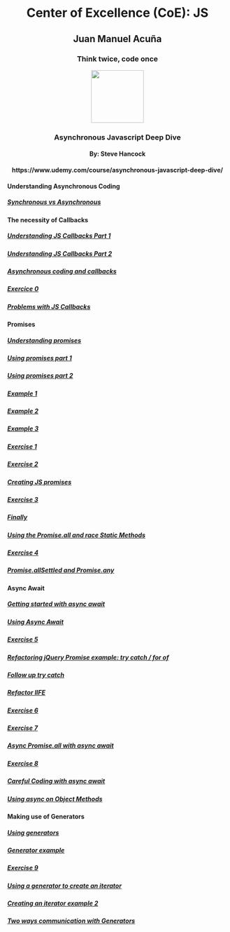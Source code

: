 <h1 align='center'>Center of Excellence (CoE): JS</h1>
<h2 align='center'>Juan Manuel Acuña</h2>
<h3 align='center'>Think twice, code once</h3>

<p align="center">
  <img src="https://upload.wikimedia.org/wikipedia/commons/thumb/9/99/Unofficial_JavaScript_logo_2.svg/2048px-Unofficial_JavaScript_logo_2.svg.png" width="120" />
</p>

<h3 align='center'>Asynchronous Javascript Deep Dive</h3>
<h4 align='center'>By: Steve Hancock</h4>
<h4 align='center'>https://www.udemy.com/course/asynchronous-javascript-deep-dive/</h4>

#### Understanding Asynchronous Coding

##### [Synchronous vs Asynchronous](https://github.com/Unosquare-CoE-JavaScript/juan-manuel-acuna/tree/training/asynchronous-javascript-deep-dive/02-Synch_VS_Asynch/01-Synch_VS_Asynch-end)

#### The necessity of Callbacks

##### [Understanding JS Callbacks Part 1](https://github.com/Unosquare-CoE-JavaScript/juan-manuel-acuna/tree/training/asynchronous-javascript-deep-dive/03-The_necesssity_of_callbacks/01-Callback1-end)

##### [Understanding JS Callbacks Part 2](https://github.com/Unosquare-CoE-JavaScript/juan-manuel-acuna/tree/training/asynchronous-javascript-deep-dive/03-The_necesssity_of_callbacks/02-Callback2-end)

##### [Asynchronous coding and callbacks](https://github.com/Unosquare-CoE-JavaScript/juan-manuel-acuna/tree/training/asynchronous-javascript-deep-dive/03-The_necesssity_of_callbacks/03-Asynch_and_callbacks)

##### [Exercice 0](https://github.com/Unosquare-CoE-JavaScript/juan-manuel-acuna/tree/training/asynchronous-javascript-deep-dive/03-The_necesssity_of_callbacks/04-Exercise0-end)

##### [Problems with JS Callbacks](https://github.com/Unosquare-CoE-JavaScript/juan-manuel-acuna/tree/training/asynchronous-javascript-deep-dive/03-The_necesssity_of_callbacks/05-Callback_Problems)

#### Promises

##### [Understanding promises](https://github.com/Unosquare-CoE-JavaScript/juan-manuel-acuna/tree/training/asynchronous-javascript-deep-dive/04-Promises/01-Understanding_Promises)

##### [Using promises part 1](https://github.com/Unosquare-CoE-JavaScript/juan-manuel-acuna/tree/training/asynchronous-javascript-deep-dive/04-Promises/02-Using_Promises_pt1-end)

##### [Using promises part 2](https://github.com/Unosquare-CoE-JavaScript/juan-manuel-acuna/tree/training/asynchronous-javascript-deep-dive/04-Promises/03-Using_Promises_pt2-end)

##### [Example 1](https://github.com/Unosquare-CoE-JavaScript/juan-manuel-acuna/tree/training/asynchronous-javascript-deep-dive/04-Promises/04-Promise_Example1-end)

##### [Example 2](https://github.com/Unosquare-CoE-JavaScript/juan-manuel-acuna/tree/training/asynchronous-javascript-deep-dive/04-Promises/05-Promise_Example2-end)

##### [Example 3](https://github.com/Unosquare-CoE-JavaScript/juan-manuel-acuna/tree/training/asynchronous-javascript-deep-dive/04-Promises/06-Promise_Example3-end)

##### [Exercise 1](https://github.com/Unosquare-CoE-JavaScript/juan-manuel-acuna/tree/training/asynchronous-javascript-deep-dive/04-Promises/07-Exercise1-end)

##### [Exercise 2](https://github.com/Unosquare-CoE-JavaScript/juan-manuel-acuna/tree/training/asynchronous-javascript-deep-dive/04-Promises/08-Exercise2-end)

##### [Creating JS promises](https://github.com/Unosquare-CoE-JavaScript/juan-manuel-acuna/tree/training/asynchronous-javascript-deep-dive/04-Promises/09-Creating_Promises)

##### [Exercise 3](https://github.com/Unosquare-CoE-JavaScript/juan-manuel-acuna/tree/training/asynchronous-javascript-deep-dive/04-Promises/10-Exercise3)

##### [Finally](https://github.com/Unosquare-CoE-JavaScript/juan-manuel-acuna/tree/training/asynchronous-javascript-deep-dive/04-Promises/11-Finally)

##### [Using the Promise.all and race Static Methods](https://github.com/Unosquare-CoE-JavaScript/juan-manuel-acuna/tree/training/asynchronous-javascript-deep-dive/04-Promises/12-Promise_static_methods)

##### [Exercise 4](https://github.com/Unosquare-CoE-JavaScript/juan-manuel-acuna/tree/training/asynchronous-javascript-deep-dive/04-Promises/13-Exercise4)

##### [Promise.allSettled and Promise.any](https://github.com/Unosquare-CoE-JavaScript/juan-manuel-acuna/tree/training/asynchronous-javascript-deep-dive/04-Promises/14-promise_any_allSettled)

#### Async Await

##### [Getting started with async await](https://github.com/Unosquare-CoE-JavaScript/juan-manuel-acuna/tree/training/asynchronous-javascript-deep-dive/05-Async-Await/01-Getting_started_async_await)

##### [Using Async Await](https://github.com/Unosquare-CoE-JavaScript/juan-manuel-acuna/tree/training/asynchronous-javascript-deep-dive/05-Async-Await/02-Using_asynch_await)

##### [Exercise 5](https://github.com/Unosquare-CoE-JavaScript/juan-manuel-acuna/tree/training/asynchronous-javascript-deep-dive/05-Async-Await/03-Exercise5)

##### [Refactoring jQuery Promise example: try catch / for of](https://github.com/Unosquare-CoE-JavaScript/juan-manuel-acuna/tree/training/asynchronous-javascript-deep-dive/05-Async-Await/04-Refactor_try_catch_for_await_of)

##### [Follow up try catch](https://github.com/Unosquare-CoE-JavaScript/juan-manuel-acuna/tree/training/asynchronous-javascript-deep-dive/05-Async-Await/05-Follow_up_try_catch)

##### [Refactor IIFE](https://github.com/Unosquare-CoE-JavaScript/juan-manuel-acuna/tree/training/asynchronous-javascript-deep-dive/05-Async-Await/06-Refactor_IIFE)

##### [Exercise 6](https://github.com/Unosquare-CoE-JavaScript/juan-manuel-acuna/tree/training/asynchronous-javascript-deep-dive/05-Async-Await/07-Exercise6)

##### [Exercise 7](https://github.com/Unosquare-CoE-JavaScript/juan-manuel-acuna/tree/training/asynchronous-javascript-deep-dive/05-Async-Await/08-Exercise7)

##### [Async Promise.all with async await](https://github.com/Unosquare-CoE-JavaScript/juan-manuel-acuna/tree/training/asynchronous-javascript-deep-dive/05-Async-Await/09-async_Promise_all)

##### [Exercise 8](https://github.com/Unosquare-CoE-JavaScript/juan-manuel-acuna/tree/training/asynchronous-javascript-deep-dive/05-Async-Await/10-Exercise8)

##### [Careful Coding with async await](https://github.com/Unosquare-CoE-JavaScript/juan-manuel-acuna/tree/training/asynchronous-javascript-deep-dive/05-Async-Await/11-Careful_async)

##### [Using async on Object Methods](https://github.com/Unosquare-CoE-JavaScript/juan-manuel-acuna/tree/training/asynchronous-javascript-deep-dive/05-Async-Await/12-async_for_methods)

#### Making use of Generators

##### [Using generators](https://github.com/Unosquare-CoE-JavaScript/juan-manuel-acuna/tree/training/asynchronous-javascript-deep-dive/06-Making-use-of-generators/01-Using_Generators)

##### [Generator example](https://github.com/Unosquare-CoE-JavaScript/juan-manuel-acuna/tree/training/asynchronous-javascript-deep-dive/06-Making-use-of-generators/02-Generator_example)

##### [Exercise 9](https://github.com/Unosquare-CoE-JavaScript/juan-manuel-acuna/tree/training/asynchronous-javascript-deep-dive/06-Making-use-of-generators/03-Exercise9)

##### [Using a generator to create an iterator](https://github.com/Unosquare-CoE-JavaScript/juan-manuel-acuna/tree/training/asynchronous-javascript-deep-dive/06-Making-use-of-generators/04-Generator_Iterator)

##### [Creating an iterator example 2](https://github.com/Unosquare-CoE-JavaScript/juan-manuel-acuna/tree/training/asynchronous-javascript-deep-dive/06-Making-use-of-generators/05-iterator_example2)

##### [Two ways communication with Generators](https://github.com/Unosquare-CoE-JavaScript/juan-manuel-acuna/tree/training/asynchronous-javascript-deep-dive/06-Making-use-of-generators/06-Generator_Two-way_Communication)
